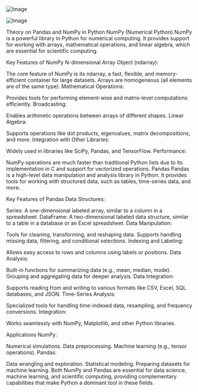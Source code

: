 ![Image](https://github.com/user-attachments/assets/1535c9c0-77b5-419c-89ea-a6c061c9ddfa)

![Image](https://github.com/user-attachments/assets/1dcae0b3-afd2-4968-ab3b-7b522c354d23)

Theory on Pandas and NumPy in Python
NumPy (Numerical Python)
NumPy is a powerful library in Python for numerical computing. It provides support for working with arrays, mathematical operations, and linear algebra, which are essential for scientific computing.

Key Features of NumPy
N-dimensional Array Object (ndarray):

The core feature of NumPy is its ndarray, a fast, flexible, and memory-efficient container for large datasets.
Arrays are homogeneous (all elements are of the same type).
Mathematical Operations:

Provides tools for performing element-wise and matrix-level computations efficiently.
Broadcasting:

Enables arithmetic operations between arrays of different shapes.
Linear Algebra:

Supports operations like dot products, eigenvalues, matrix decompositions, and more.
Integration with Other Libraries:

Widely used in libraries like SciPy, Pandas, and TensorFlow.
Performance:

NumPy operations are much faster than traditional Python lists due to its implementation in C and support for vectorized operations.
Pandas
Pandas is a high-level data manipulation and analysis library in Python. It provides tools for working with structured data, such as tables, time-series data, and more.

Key Features of Pandas
Data Structures:

Series: A one-dimensional labeled array, similar to a column in a spreadsheet.
DataFrame: A two-dimensional labeled data structure, similar to a table in a database or an Excel spreadsheet.
Data Manipulation:

Tools for cleaning, transforming, and reshaping data.
Supports handling missing data, filtering, and conditional selections.
Indexing and Labeling:

Allows easy access to rows and columns using labels or positions.
Data Analysis:

Built-in functions for summarizing data (e.g., mean, median, mode).
Grouping and aggregating data for deeper analysis.
Data Integration:

Supports reading from and writing to various formats like CSV, Excel, SQL databases, and JSON.
Time-Series Analysis:

Specialized tools for handling time-indexed data, resampling, and frequency conversions.
Integration:

Works seamlessly with NumPy, Matplotlib, and other Python libraries.


Applications
NumPy:

Numerical simulations.
Data preprocessing.
Machine learning (e.g., tensor operations).
Pandas:

Data wrangling and exploration.
Statistical modeling.
Preparing datasets for machine learning.
Both NumPy and Pandas are essential for data science, machine learning, and scientific computing, providing complementary capabilities that make Python a dominant tool in these fields.
